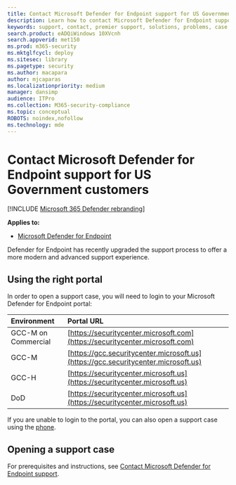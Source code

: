 ```yaml
---
title: Contact Microsoft Defender for Endpoint support for US Government customers
description: Learn how to contact Microsoft Defender for Endpoint support for US Government customers
keywords: support, contact, premier support, solutions, problems, case, government, gcc, gcc-m, gcc-h, defender, endpoint, mdatp, mde
search.product: eADQiWindows 10XVcnh
search.appverid: met150
ms.prod: m365-security
ms.mktglfcycl: deploy
ms.sitesec: library
ms.pagetype: security
ms.author: macapara
author: mjcaparas
ms.localizationpriority: medium
manager: dansimp
audience: ITPro
ms.collection: M365-security-compliance
ms.topic: conceptual
ROBOTS: noindex,nofollow
ms.technology: mde
---
```


# Contact Microsoft Defender for Endpoint support for US Government customers

[!INCLUDE [Microsoft 365 Defender rebranding](../../includes/microsoft-defender.md)]


**Applies to:**
- [Microsoft Defender for Endpoint](https://go.microsoft.com/fwlink/p/?linkid=2154037)

Defender for Endpoint has recently upgraded the support process to offer a more modern and advanced support experience.

## Using the right portal
In order to open a support case, you will need to login to your Microsoft Defender for Endpoint portal:

Environment | Portal URL
:---|:---
GCC-M on Commercial | [https://securitycenter.microsoft.com](https://securitycenter.microsoft.com)
GCC-M | [https://gcc.securitycenter.microsoft.us](https://gcc.securitycenter.microsoft.us)
GCC-H | [https://securitycenter.microsoft.us](https://securitycenter.microsoft.us)
DoD | [https://securitycenter.microsoft.us](https://securitycenter.microsoft.us)

If you are unable to login to the portal, you can also open a support case using the [phone](https://docs.microsoft.com/microsoft-365/admin/contact-support-for-business-products?view=o365-worldwide&tabs=phone&preserve-view=true).

## Opening a support case
For prerequisites and instructions, see [Contact Microsoft Defender for Endpoint support](contact-support.md).
